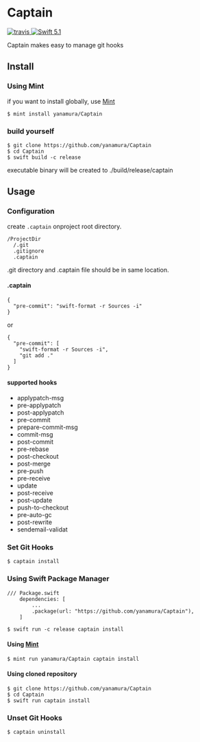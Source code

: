 # Captain

<p>
  <a href="https://travis-ci.org/yanamura/Captain">
    <img src="https://travis-ci.org/yanamura/Captain.svg?branch=master" alt="travis">
  </a>
  <a href="https://swift.org">
    <img src="http://img.shields.io/badge/swift-5.1-brightgreen.svg" alt="Swift 5.1">
  </a>
</p>

Captain makes easy to manage git hooks

## Install

### Using Mint
if you want to install globally, use [Mint](https://github.com/yonaskolb/Mint)
```
$ mint install yanamura/Captain
```
### build yourself
```
$ git clone https://github.com/yanamura/Captain
$ cd Captain
$ swift build -c release
```
executable binary will be created to ./build/release/captain

## Usage

### Configuration
create `.captain` onproject root directory.

```
/ProjectDir
  /.git
  .gitignore
  .captain
```
.git directory and .captain file should be in same location.

#### .captain

```
{
  "pre-commit": "swift-format -r Sources -i"
}
```

or

```
{
  "pre-commit": [
    "swift-format -r Sources -i",
    "git add ."
  ]
}
```

#### supported hooks

- applypatch-msg
- pre-applypatch
- post-applypatch
- pre-commit
- prepare-commit-msg
- commit-msg
- post-commit
- pre-rebase
- post-checkout
- post-merge
- pre-push
- pre-receive
- update
- post-receive
- post-update
- push-to-checkout
- pre-auto-gc
- post-rewrite
- sendemail-validat

### Set Git Hooks
```
$ captain install
```

### Using Swift Package Manager

```
/// Package.swift
    dependencies: [
        ...
        .package(url: "https://github.com/yanamura/Captain"),
    ]
```

```
$ swift run -c release captain install
```

#### Using [Mint](https://github.com/yonaskolb/Mint)
```
$ mint run yanamura/Captain captain install
```

#### Using cloned repository
```
$ git clone https://github.com/yanamura/Captain
$ cd Captain
$ swift run captain install
```

### Unset Git Hooks
```
$ captain uninstall
```
